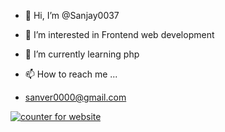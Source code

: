 - 👋 Hi, I’m @Sanjay0037
- 👀 I’m interested in Frontend web development
- 🌱 I’m currently learning php

- 📫 How to reach me ...
- sanver0000@gmail.com

<a href="https://www.freecounterstat.com" title="counter for website"><img src="https://counter6.optistats.ovh/private/freecounterstat.php?c=dp3ygaf2u5c3d18n5tygynykutw96gtd" border="0" title="counter for website" alt="counter for website"></a>
